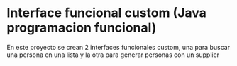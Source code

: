 # Interface funcional custom (Java programacion funcional)
En este proyecto se crean 2 interfaces funcionales custom, una para buscar una persona en una lista y la otra para generar personas con un supplier
